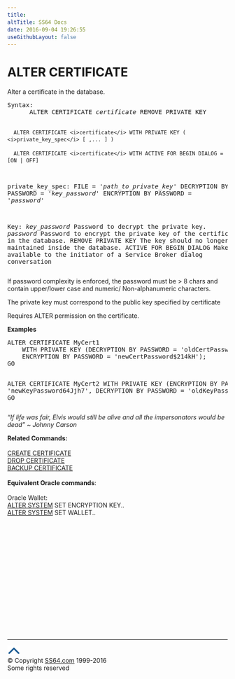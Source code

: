```yaml
---
title:
altTitle: SS64 Docs
date: 2016-09-04 19:26:55
useGithubLayout: false
---
```

<!-- #BeginLibraryItem "/Library/head_sql.lbi" --><!-- #EndLibraryItem --><h1>ALTER CERTIFICATE</h1>
<p>Alter a certificate in the database.</p>
<pre>Syntax:
      ALTER CERTIFICATE <i>certificate</i> REMOVE PRIVATE KEY

      ALTER CERTIFICATE <i>certificate</i> WITH PRIVATE KEY ( <i>private_key_spec</i> [ ,... ] )
	  
      ALTER CERTIFICATE <i>certificate</i> WITH ACTIVE FOR BEGIN DIALOG = [ON | OFF]

   private_key_spec:
       FILE = '<i>path_to_private_key</i>' 
       DECRYPTION BY PASSWORD = '<i>key_password</i>' 
       ENCRYPTION BY PASSWORD = '<i>password</i>'

Key:
   <i>key_password</i>   Password to decrypt the private key.
   <i>password</i>       Password to encrypt the private key of the certificate in the database.
   REMOVE PRIVATE KEY  The key should no longer be maintained inside the database.
   ACTIVE FOR BEGIN_DIALOG
                  Make the cert available to the initiator of a Service Broker dialog conversation</pre>
<p>If password complexity is enforced, the password must be &gt; 8 chars and contain upper/lower case and numeric/ Non-alphanumeric characters.</p>
<p>The private key must correspond to the public key specified by certificate</p>
<p>  Requires ALTER permission on the certificate.</p>
<p><b>Examples</b></p>
<pre>ALTER CERTIFICATE MyCert1 
    WITH PRIVATE KEY (DECRYPTION BY PASSWORD = 'oldCertPassword3456gsf',
    ENCRYPTION BY PASSWORD = 'newCertPassword$214kH');
GO


ALTER CERTIFICATE MyCert2 
    WITH PRIVATE KEY (ENCRYPTION BY PASSWORD = 'newKeyPassword64Jjh7',
    DECRYPTION BY PASSWORD = 'oldKeyPassword706tt');
GO</pre>
<p class="quote"><i>“If life was fair, Elvis would still be alive and all the impersonators would be dead” ~ Johnny Carson</i></p>
<p><b>Related  Commands:</b><br>
  <br>
  <a href="certificate_c.html">CREATE CERTIFICATE</a><br>
  <a href="certificate_d.html">DROP CERTIFICATE</a><br>
  <a href="certificate_b.html">BACKUP CERTIFICATE</a>  <br>
  <br>
  <b>Equivalent Oracle commands</b>:<a href="../bash/export.html"><br>
  <br>
  </a>Oracle Wallet:<br>
  <a href="../ora/system_a.html">ALTER SYSTEM</a> SET ENCRYPTION KEY..<br>
  <a href="../ora/system_a.html">ALTER SYSTEM</a> SET WALLET..</p><!-- #BeginLibraryItem "/Library/foot_sql.lbi" --><p>
<!-- ss64-sql -->
<ins class="adsbygoogle" style="display:inline-block;width:300px;height:250px" data-ad-client="ca-pub-6140977852749469" data-ad-slot="6953563613"></ins>
<script>
(adsbygoogle = window.adsbygoogle || []).push({});
</script></p>
<hr>
<div id="bl" class="footer"><a href="certificate_a.html#"><img src="../images/top.png" width="30" height="22" alt="Back to the Top"></a></div>
<div id="br" class="footer, tagline">© Copyright <a href="http://ss64.com/">SS64.com</a> 1999-2016<br>
Some rights reserved</div><!-- #EndLibraryItem -->

